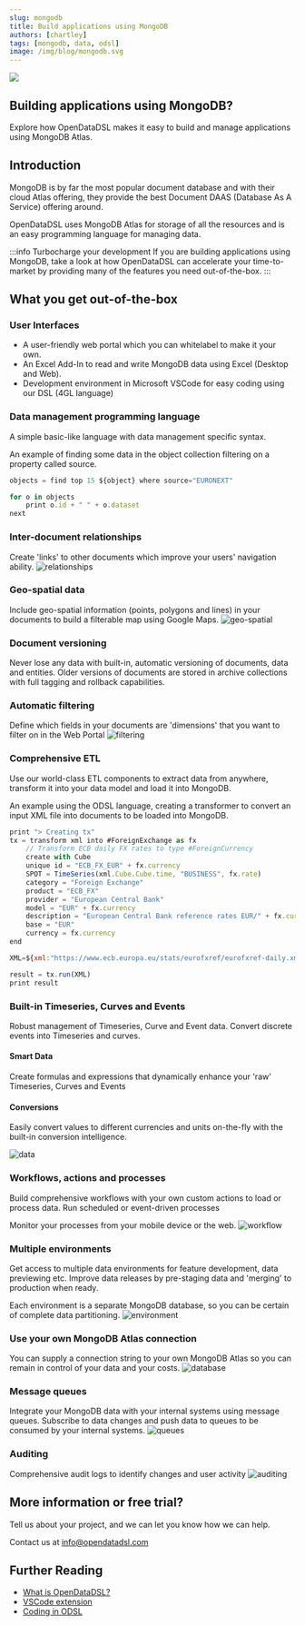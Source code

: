 ```yaml
---
slug: mongodb
title: Build applications using MongoDB
authors: [chartley]
tags: [mongodb, data, odsl]
image: /img/blog/mongodb.svg
---
```


<div className="row">
  <div className="column">
    <img src="/img/blog/mongodb.svg"/>
  </div>
  <div className="column">
  <h2>Building applications using MongoDB?</h2>  
    Explore how OpenDataDSL makes it easy to build and manage applications using MongoDB Atlas.
  </div>
</div>

<!--truncate-->

## Introduction
MongoDB is by far the most popular document database and with their cloud Atlas offering, they provide the best Document DAAS (Database As A Service) offering around.

OpenDataDSL uses MongoDB Atlas for storage of all the resources and is an easy programming language for managing data.

:::info Turbocharge your development
If you are building applications using MongoDB,
take a look at how OpenDataDSL can accelerate your time-to-market by providing many of the features you need out-of-the-box.
:::

## What you get out-of-the-box

### User Interfaces
* A user-friendly web portal which you can whitelabel to make it your own.
* An Excel Add-In to read and write MongoDB data using Excel (Desktop and Web).
* Development environment in Microsoft VSCode for easy coding using our DSL (4GL language) 

### Data management programming language
A simple basic-like language with data management specific syntax.

An example of finding some data in the object collection filtering on a property called source.

```js
objects = find top 15 ${object} where source="EURONEXT"

for o in objects
    print o.id + " " + o.dataset
next
```

### Inter-document relationships
Create 'links' to other documents which improve your users' navigation ability.
![relationships](relationships.png)

### Geo-spatial data
Include geo-spatial information (points, polygons and lines) in your documents to build a filterable map using Google Maps.
![geo-spatial](geo-spatial.png)

### Document versioning
Never lose any data with built-in, automatic versioning of documents, data and entities.
Older versions of documents are stored in archive collections with full tagging and rollback capabilities.

### Automatic filtering
Define which fields in your documents are 'dimensions' that you want to filter on in the Web Portal
![filtering](filtering.png)

### Comprehensive ETL
Use our world-class ETL components to extract data from anywhere, transform it into your data model and load it into MongoDB.

An example using the ODSL language, creating a transformer to convert an input XML file into documents to be loaded into MongoDB.
```js
print "> Creating tx"
tx = transform xml into #ForeignExchange as fx
    // Transform ECB daily FX rates to type #ForeignCurrency
    create with Cube
    unique id = "ECB_FX_EUR" + fx.currency
    SPOT = TimeSeries(xml.Cube.Cube.time, "BUSINESS", fx.rate)
    category = "Foreign Exchange"
    product = "ECB_FX"
    provider = "European Central Bank"
    model = "EUR" + fx.currency
    description = "European Central Bank reference rates EUR/" + fx.currency
    base = "EUR"
    currency = fx.currency
end

XML=${xml:"https://www.ecb.europa.eu/stats/eurofxref/eurofxref-daily.xml"}

result = tx.run(XML)
print result
```

### Built-in Timeseries, Curves and Events
Robust management of Timeseries, Curve and Event data.
Convert discrete events into Timeseries and curves.

#### Smart Data
Create formulas and expressions that dynamically enhance your 'raw' Timeseries, Curves and Events

#### Conversions
Easily convert values to different currencies and units on-the-fly with the built-in conversion intelligence. 

![data](data.png)

### Workflows, actions and processes
Build comprehensive workflows with your own custom actions to load or process data.
Run scheduled or event-driven processes 

Monitor your processes from your mobile device or the web. 
![workflow](workflow.png)

### Multiple environments
Get access to multiple data environments for feature development, data previewing etc.
Improve data releases by pre-staging data and 'merging' to production when ready. 

Each environment is a separate MongoDB database, so you can be certain of complete data partitioning.
![environment](environment.png)

### Use your own MongoDB Atlas connection
You can supply a connection string to your own MongoDB Atlas so you can remain in control of your data and your costs.
![database](database.png)

### Message queues
Integrate your MongoDB data with your internal systems using message queues.
Subscribe to data changes and push data to queues to be consumed by your internal systems.
![queues](/attachments/8978718/9011498.png)

### Auditing
Comprehensive audit logs to identify changes and user activity 
![auditing](auditing.png)

## More information or free trial?
Tell us about your project, and we can let you know how we can help.

Contact us at [info@opendatadsl.com](mailto:info@opendatadsl.com)

## Further Reading
* [What is OpenDataDSL?](/docs/product/intro)
* [VSCode extension](/docs/user/vscode)
* [Coding in ODSL](/docs/odsl)